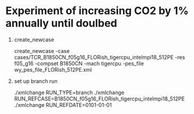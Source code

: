 # Experiment of increasing CO2 by 1% annually until doulbed

1. create_newcase
  
    create_newcase -case cases/TCR_B1850CN_f05g16_FLORish_tigercpu_intelmpi18_512PE -res f05_g16 -compset B1850CN -mach tigercpu -pes_file wy_pes_file_FLORish_512PE.xml
  
2. set up branch run

    ./xmlchange RUN_TYPE=branch
    ./xmlchange RUN_REFCASE=B1850CN_f05g16_FLORish_tigercpu_intelmpi18_512PE
    ./xmlchange RUN_REFDATE=0101-01-01
